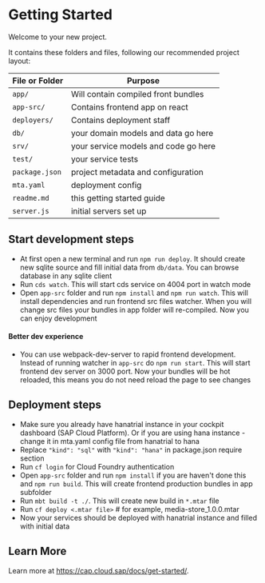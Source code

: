 # Getting Started

Welcome to your new project.

It contains these folders and files, following our recommended project layout:

| File or Folder | Purpose                              |
| -------------- | ------------------------------------ |
| `app/`         | Will contain compiled front bundles  |
| `app-src/`     | Contains frontend app on react       |
| `deployers/`   | Contains deployment staff            |
| `db/`          | your domain models and data go here  |
| `srv/`         | your service models and code go here |
| `test/`        | your service tests                   |
| `package.json` | project metadata and configuration   |
| `mta.yaml`     | deployment config                    |
| `readme.md`    | this getting started guide           |
| `server.js`    | initial servers set up               |

## Start development steps

- At first open a new terminal and run `npm run deploy`. It should create new sqlite source and fill initial data from `db/data`. You can browse database in any sqlite client
- Run `cds watch`. This will start cds service on 4004 port in watch mode
- Open `app-src` folder and run `npm install` and `npm run watch`. This will install dependencies and run frontend src files watcher. When you will change src files your bundles in app folder will re-compiled. Now you can enjoy development

#### Better dev experience

- You can use webpack-dev-server to rapid frontend development. Instead of running watcher in `app-src` do `npm run start`. This will start frontend dev server on 3000 port. Now your bundles will be hot reloaded, this means you do not need reload the page to see changes

## Deployment steps

- Make sure you already have hanatrial instance in your cockpit dashboard (SAP Cloud Platform).
  Or if you are using hana instance - change it in mta.yaml config file from hanatrial to hana
- Replace `"kind": "sql"` with `"kind": "hana"` in package.json require section
- Run `cf login` for Cloud Foundry authentication
- Open `app-src` folder and run `npm install` if you are haven't done this and `npm run build`. This will create frontend production bundles in app subfolder
- Run `mbt build -t ./`. This will create new build in `*.mtar` file
- Run `cf deploy <.mtar file>` # for example, media-store_1.0.0.mtar
- Now your services should be deployed with hanatrial instance and filled with initial data

## Learn More

Learn more at https://cap.cloud.sap/docs/get-started/.
